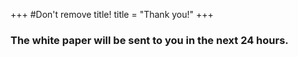 +++
#Don't remove title!
title = "Thank you!"
+++

### The white paper will be sent to you in the next 24 hours.
